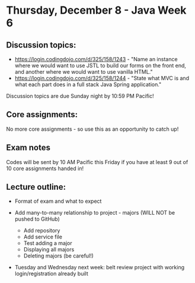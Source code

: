 # Thursday, December 8 - Java Week 6

## Discussion topics:
- https://login.codingdojo.com/d/325/158/1243 - "Name an instance where we would want to use JSTL to build our forms on the front end, and another where we would want to use vanilla HTML."
- https://login.codingdojo.com/d/325/158/1244 - "State what MVC is and what each part does in a full stack Java Spring application."

Discussion topics are due Sunday night by 10:59 PM Pacific!

## Core assignments:
No more core assignments - so use this as an opportunity to catch up!

## Exam notes
Codes will be sent by 10 AM Pacific this Friday if you have at least 9 out of 10 core assignments handed in!


## Lecture outline:
- Format of exam and what to expect
- Add many-to-many relationship to project - majors (WILL NOT be pushed to GitHub)
    - Add repository
    - Add service file
    - Test adding a major
    - Displaying all majors
    - Deleting majors (be careful!)

- Tuesday and Wednesday next week: belt review project with working login/registration already built